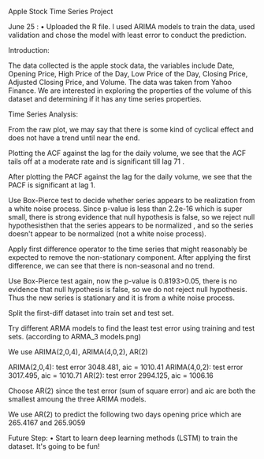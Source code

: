 Apple Stock Time Series Project

June 25 : • Uploaded the R file. I used ARIMA models to train the data, used validation and chose the model with least error to conduct the prediction.

Introduction:

The data collected is the apple stock data, the variables include Date, Opening Price, High Price of the Day, Low Price of the Day, Closing Price, Adjusted Closing Price, and Volume. The data was taken from Yahoo Finance. We are interested in exploring the properties of the volume of this dataset and determining if it has any time series properties.

Time Series Analysis:

From the raw plot, we may say that there is some kind of cyclical effect and does not have a trend until near the end.

Plotting the ACF against the lag for the daily volume, we see that the ACF tails off at a moderate rate and is significant till lag 71 .

After plotting the PACF against the lag for the daily volume, we see that the PACF is significant at lag 1.

Use Box-Pierce test to decide whether series appears to be realization from a white noise process. Since p-value is less than 2.2e-16 which is super small,  there is strong evidence that null hypothesis is false, so we reject null hypothesisthen that the series appears to be normalized , and so the series doesn't appear to be normalized (not a white noise process).

Apply first difference operator to the time series that might reasonably be expected to remove the non-stationary component. After applying the first difference, we can see that there is non-seasonal and no trend.

Use Box-Pierce test again, now the p-value is 0.8193>0.05, there is no evidence that null hypothesis is false, so we do not reject null hypothesis. Thus the new series is stationary and it is from a white noise process.

Split the first-diff dataset into train set and test set.

Try different ARMA models to find the least test error using training and test sets. (according to ARMA_3 models.png)

We use ARIMA(2,0,4), ARIMA(4,0,2), AR(2)

ARIMA(2,0,4): test error 3048.481, aic = 1010.41
ARIMA(4,0,2): test error 3017.495, aic = 1010.71 
AR(2):        test error 2994.125, aic = 1006.16

Choose AR(2) since the test error (sum of square error) and aic are both the smallest amoung the three ARIMA models.

We use AR(2) to predict the following two days opening price which are 265.4167 and 265.9059



Future Step: • Start to learn deep learning methods (LSTM) to train the dataset. It's going to be fun!
